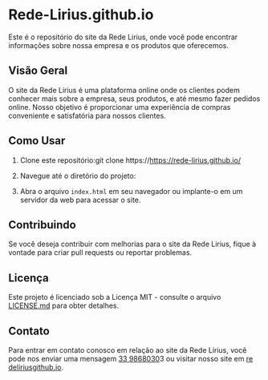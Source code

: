 # Rede-Lirius.github.io
Este é o repositório do site da Rede Lirius, onde você pode encontrar informações sobre nossa empresa e os produtos que oferecemos.

## Visão Geral

O site da Rede Lirius é uma plataforma online onde os clientes podem conhecer mais sobre a empresa, seus produtos, e até mesmo fazer pedidos online. Nosso objetivo é proporcionar uma experiência de compras conveniente e satisfatória para nossos clientes.

## Como Usar

1. Clone este repositório:git clone https://https://rede-lirius.github.io/
2. Navegue até o diretório do projeto:

3. Abra o arquivo `index.html` em seu navegador ou implante-o em um servidor da web para acessar o site.

## Contribuindo

Se você deseja contribuir com melhorias para o site da Rede Lirius, fique à vontade para criar pull requests ou reportar problemas.

## Licença

Este projeto é licenciado sob a Licença MIT - consulte o arquivo [LICENSE.md](LICENSE.md) para obter detalhes.

## Contato

Para entrar em contato conosco em relação ao site da Rede Lirius, você pode nos enviar uma mensagem [33 9868030](https://wa.me/553398680303)3 ou visitar nosso site em [re
deliriusgithub.io](https://redeliriusgithub.io/).





